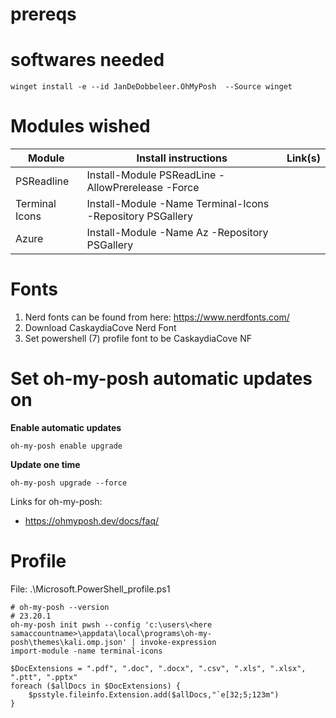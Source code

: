 # prereqs

# softwares needed

```
winget install -e --id JanDeDobbeleer.OhMyPosh  --Source winget
```

# Modules wished


| Module | Install instructions | Link(s) |
| --- | ---| --- |
| PSReadline | Install-Module PSReadLine -AllowPrerelease -Force |  |
| Terminal Icons | Install-Module -Name Terminal-Icons -Repository PSGallery | |
| Azure | Install-Module -Name Az -Repository PSGallery | |

# Fonts

1. Nerd fonts can be found from here: https://www.nerdfonts.com/
2. Download CaskaydiaCove Nerd Font
3. Set powershell (7) profile font to be CaskaydiaCove NF

# Set oh-my-posh automatic updates on

**Enable automatic updates**
```
oh-my-posh enable upgrade
```

**Update one time**

```
oh-my-posh upgrade --force
```

Links for oh-my-posh:
- https://ohmyposh.dev/docs/faq/

# Profile

File: .\Microsoft.PowerShell_profile.ps1

```
# oh-my-posh --version
# 23.20.1
oh-my-posh init pwsh --config 'c:\users\<here samaccountname>\appdata\local\programs\oh-my-posh\themes\kali.omp.json' | invoke-expression
import-module -name terminal-icons

$DocExtensions = ".pdf", ".doc", ".docx", ".csv", ".xls", ".xlsx", ".ptt", ".pptx"
foreach ($allDocs in $DocExtensions) {
    $psstyle.fileinfo.Extension.add($allDocs,"`e[32;5;123m")
}
```
